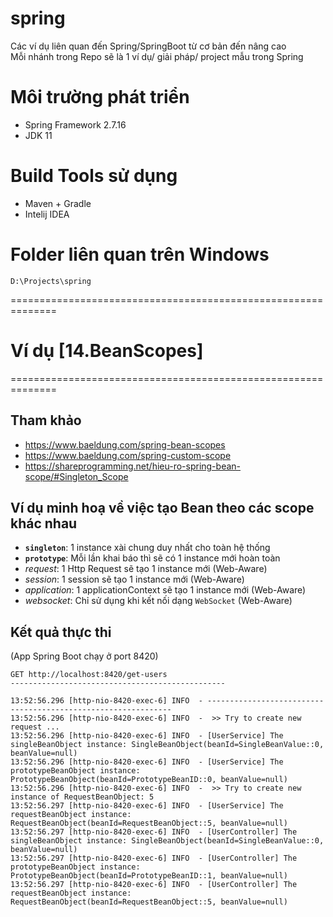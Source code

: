 # spring
Các ví dụ liên quan đến Spring/SpringBoot từ cơ bản đến nâng cao<br/>
Mỗi nhánh trong Repo sẽ là 1 ví dụ/ giải pháp/ project mẫu trong Spring

# Môi trường phát triển
- Spring Framework 2.7.16
- JDK 11

# Build Tools sử dụng
- Maven + Gradle
- Intelij IDEA

# Folder liên quan trên Windows
```
D:\Projects\spring
```

==============================================================

# Ví dụ [14.BeanScopes]
==============================================================
## Tham khảo
- https://www.baeldung.com/spring-bean-scopes
- https://www.baeldung.com/spring-custom-scope
- https://shareprogramming.net/hieu-ro-spring-bean-scope/#Singleton_Scope

## Ví dụ minh hoạ về việc tạo Bean theo các scope khác nhau
- **`singleton`**: 1 instance xài chung duy nhất cho toàn hệ thống
- **`prototype`**: Mỗi lần khai báo thì sẽ có 1 instance mới hoàn toàn
- _request_: 1 Http Request sẽ tạo 1 instance mới (Web-Aware)
- _session_: 1 session sẽ tạo 1 instance mới (Web-Aware)
- _application_: 1 applicationContext sẽ tạo 1 instance mới (Web-Aware)
- _websocket_: Chỉ sử dụng khi kết nối dạng `WebSocket` (Web-Aware)


## Kết quả thực thi
(App Spring Boot chạy ở port 8420)
```shell
GET http://localhost:8420/get-users
------------------------------------------------

13:52:56.296 [http-nio-8420-exec-6] INFO  - --------------------------------------------------------------
13:52:56.296 [http-nio-8420-exec-6] INFO  -  >> Try to create new request ... 
13:52:56.296 [http-nio-8420-exec-6] INFO  - [UserService] The singleBeanObject instance: SingleBeanObject(beanId=SingleBeanValue::0, beanValue=null)
13:52:56.296 [http-nio-8420-exec-6] INFO  - [UserService] The prototypeBeanObject instance: PrototypeBeanObject(beanId=PrototypeBeanID::0, beanValue=null)
13:52:56.296 [http-nio-8420-exec-6] INFO  -  >> Try to create new instance of RequestBeanObject: 5
13:52:56.297 [http-nio-8420-exec-6] INFO  - [UserService] The requestBeanObject instance: RequestBeanObject(beanId=RequestBeanObject::5, beanValue=null)
13:52:56.297 [http-nio-8420-exec-6] INFO  - [UserController] The singleBeanObject instance: SingleBeanObject(beanId=SingleBeanValue::0, beanValue=null)
13:52:56.297 [http-nio-8420-exec-6] INFO  - [UserController] The prototypeBeanObject instance: PrototypeBeanObject(beanId=PrototypeBeanID::1, beanValue=null)
13:52:56.297 [http-nio-8420-exec-6] INFO  - [UserController] The requestBeanObject instance: RequestBeanObject(beanId=RequestBeanObject::5, beanValue=null)

```
